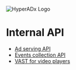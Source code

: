![HyperADx Logo](http://d2n7xvwjxl8766.cloudfront.net/assets/site/logo-e04518160888e1f8b3795f0ce01e1909.png)

# Internal API

* [Ad serving API](https://github.com/hyperads/api/blob/master/docs/_adserving.md#ad-serving-api)
* [Events collection API](https://github.com/hyperads/api/blob/master/docs/_eventscollection.md#Events-API)
* [VAST for video players](https://github.com/hyperads/api/blob/master/docs/_vastforvideoplayers.md#vast-player-api)
